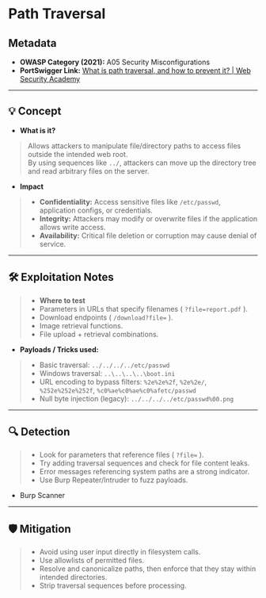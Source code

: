 # Path Traversal

## Metadata
- **OWASP Category (2021):** A05 Security Misconfigurations
- **PortSwigger Link:** [What is path traversal, and how to prevent it? | Web Security Academy](https://portswigger.net/web-security/file-path-traversal)

---

## 💡 Concept
- **What is it?**
> Allows attackers to manipulate file/directory paths to access files outside the intended web root.  
> By using sequences like `../`, attackers can move up the directory tree and read arbitrary files on the server.

- **Impact**
> - **Confidentiality:** Access sensitive files like `/etc/passwd`, application configs, or credentials.  
> - **Integrity:** Attackers may modify or overwrite files if the application allows write access.  
> - **Availability:** Critical file deletion or corruption may cause denial of service.

---

## 🛠 Exploitation Notes
> - **Where to test**
> - Parameters in URLs that specify filenames ( `?file=report.pdf` ).
> - Download endpoints ( `/download?file=` ).
> - Image retrieval functions.
> - File upload + retrieval combinations.

- **Payloads / Tricks used:**
> - Basic traversal: `../../../../etc/passwd`
> - Windows traversal: `..\..\..\..\boot.ini`
> - URL encoding to bypass filters: `%2e%2e%2f`, `%2e%2e/`, `%252e%252e%252f`, `%c0%ae%c0%ae%c0%afetc/passwd`
> - Null byte injection (legacy): `../../../../etc/passwd%00.png`

---

## 🔍 Detection
> - Look for parameters that reference files ( `?file=` ).
> - Try adding traversal sequences and check for file content leaks.
> - Error messages referencing system paths are a strong indicator.
> - Use Burp Repeater/Intruder to fuzz payloads.
- Burp Scanner

---

## 🛡 Mitigation
> - Avoid using user input directly in filesystem calls.
> - Use allowlists of permitted files.
> - Resolve and canonicalize paths, then enforce that they stay within intended directories.
> - Strip traversal sequences before processing.

